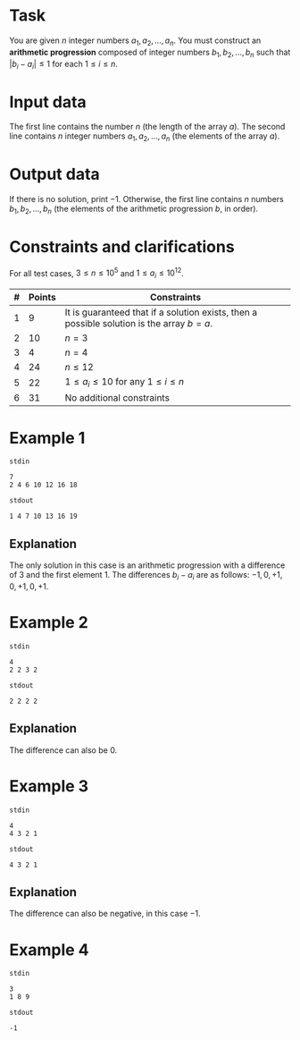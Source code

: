 
# Task

You are given $n$ integer numbers $a_1,a_2,\dots,a_n$. You must construct an **arithmetic progression** composed of integer numbers $b_1,b_2,\dots,b_n$ such that $|b_i-a_i|\le 1$ for each $1\le i\le n$.

# Input data

The first line contains the number $n$ (the length of the array $a$). The second line contains $n$ integer numbers $a_1,a_2,\dots,a_n$ (the elements of the array $a$).

# Output data

If there is no solution, print $-1$. Otherwise, the first line contains $n$ numbers $b_1,b_2,\dots,b_n$ (the elements of the arithmetic progression $b$, in order).

# Constraints and clarifications

For all test cases, $3 \le n \le 10^5$ and $1\le a_i\le 10^{12}$.

|#| Points | Constraints                                                  |
|-|---------|-------------------------------------------------------------|
|1|    9    | It is guaranteed that if a solution exists, then a possible solution is the array $b=a$. |
|2|   10    | $n=3$                                                       |
|3|    4    | $n=4$                                                       |
|4|   24    | $n\le 12$                                                   |
|5|   22    | $1\le a_i\le 10$ for any $1\le i\le n$                     |
|6|   31    |   No additional constraints                                 |

# Example 1

`stdin`
```
7
2 4 6 10 12 16 18
```

`stdout`
```
1 4 7 10 13 16 19
```

## Explanation

The only solution in this case is an arithmetic progression with a difference of $3$ and the first element $1$. The differences $b_i-a_i$ are as follows: $-1,0,+1,0,+1,0,+1$.

# Example 2

`stdin`
```
4
2 2 3 2
```

`stdout`
```
2 2 2 2
```

## Explanation

The difference can also be $0$.

# Example 3

`stdin`
```
4
4 3 2 1
```

`stdout`
```
4 3 2 1
```

## Explanation

The difference can also be negative, in this case $-1$.

# Example 4

`stdin`
```
3
1 8 9
```

`stdout`
```
-1
```
